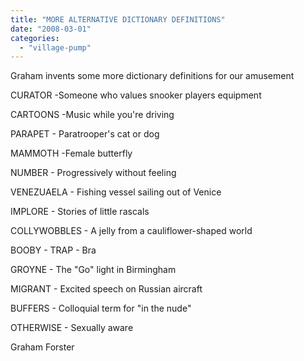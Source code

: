 ```yaml
---
title: "MORE ALTERNATIVE DICTIONARY DEFINITIONS"
date: "2008-03-01"
categories: 
  - "village-pump"
---
```


Graham invents some more dictionary definitions for our amusement

CURATOR -Someone who values snooker players equipment

CARTOONS -Music while you're driving

PARAPET - Paratrooper's cat or dog

MAMMOTH -Female butterfly

NUMBER - Progressively without feeling

VENEZUAELA - Fishing vessel sailing out of Venice

IMPLORE - Stories of little rascals

COLLYWOBBLES - A jelly from a cauliflower-shaped world

BOOBY - TRAP - Bra

GROYNE - The "Go" light in Birmingham

MIGRANT - Excited speech on Russian aircraft

BUFFERS - Colloquial term for "in the nude"

OTHERWISE - Sexually aware

Graham Forster
